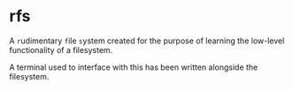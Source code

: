 # rfs

A `r`udimentary `f`ile `s`ystem created for the purpose of learning the low-level functionality of a filesystem.

A terminal used to interface with this has been written alongside the filesystem.
